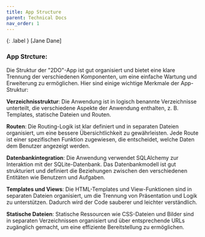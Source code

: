 ```yaml
---
title: App Structure
parent: Technical Docs
nav_order: 1
---
```


{: .label }
[Jane Dane]

### App Strcture:


Die Struktur der "2DO"-App ist gut organisiert und bietet eine klare Trennung der verschiedenen Komponenten, um eine einfache Wartung und Erweiterung zu ermöglichen. Hier sind einige wichtige Merkmale der App-Struktur:


**Verzeichnisstruktur**: Die Anwendung ist in logisch benannte Verzeichnisse unterteilt, die verschiedene Aspekte der Anwendung enthalten, z. B. Templates, statische Dateien und Routen.


**Routen**: Die Routing-Logik ist klar definiert und in separaten Dateien organisiert, um eine bessere Übersichtlichkeit zu gewährleisten. Jede Route ist einer spezifischen Funktion zugewiesen, die entscheidet, welche Daten dem Benutzer angezeigt werden.


**Datenbankintegration**: Die Anwendung verwendet SQLAlchemy zur Interaktion mit der SQLite-Datenbank. Das Datenbankmodell ist gut strukturiert und definiert die Beziehungen zwischen den verschiedenen Entitäten wie Benutzern und Aufgaben.


**Templates und Views**: Die HTML-Templates und View-Funktionen sind in separaten Dateien organisiert, um die Trennung von Präsentation und Logik zu unterstützen. Dadurch wird der Code sauberer und leichter verständlich.


**Statische Dateien**: Statische Ressourcen wie CSS-Dateien und Bilder sind in separaten Verzeichnissen organisiert und über entsprechende URLs zugänglich gemacht, um eine effiziente Bereitstellung zu ermöglichen.
